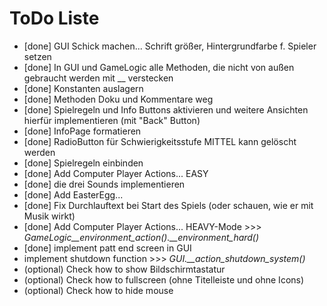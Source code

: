 # ToDo Liste
- [done] GUI Schick machen... Schrift größer, Hintergrundfarbe f. Spieler setzen
- [done] In GUI und GameLogic alle Methoden, die nicht von außen gebraucht werden mit __ verstecken
- [done] Konstanten auslagern
- [done] Methoden Doku und Kommentare weg
- [done] Spielregeln und Info Buttons aktivieren und weitere Ansichten hierfür implementieren (mit "Back" Button)
- [done] InfoPage formatieren
- [done] RadioButton für Schwierigkeitsstufe MITTEL kann gelöscht werden
- [done] Spielregeln einbinden
- [done] Add Computer Player Actions... EASY
- [done] die drei Sounds implementieren
- [done] Add EasterEgg...
- [done] Fix Durchlauftext bei Start des Spiels (oder schauen, wie er mit Musik wirkt)
- [done] Add Computer Player Actions... HEAVY-Mode >>> *GameLogic__environment_action().__environment_hard()*
- [done] implement patt end screen in GUI
- implement shutdown function >>> *GUI.__action_shutdown_system()*
- (optional) Check how to show Bildschirmtastatur
- (optional) Check how to fullscreen (ohne Titelleiste und ohne Icons)
- (optional) Check how to hide mouse